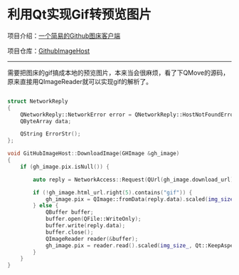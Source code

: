 # 利用Qt实现Gif转预览图片


项目介绍：[一个简易的Github图床客户端](https://blog.csdn.net/a15005784320/article/details/120108907?spm=1001.2014.3001.5501)  

项目仓库：[GithubImageHost](https://github.com/BeyondXinXin/GithubImageHost)   


---


需要把图床的gif搞成本地的预览图片，本来当会很麻烦，看了下QMove的源码，原来直接用QImageReader就可以实现gif的解析了。


```cpp

struct NetworkReply
{
    QNetworkReply::NetworkError error = QNetworkReply::HostNotFoundError;
    QByteArray data;

    QString ErrorStr();
};

void GitHubImageHost::DownloadImage(GHImage &gh_image)
{
    if (gh_image.pix.isNull()) {

        auto reply = NetworkAccess::Request(QUrl(gh_image.download_url));

        if (!gh_image.html_url.right(5).contains("gif")) {
            gh_image.pix = QImage::fromData(reply.data).scaled(img_size_, Qt::KeepAspectRatio, Qt::SmoothTransformation);
        } else {
            QBuffer buffer;
            buffer.open(QFile::WriteOnly);
            buffer.write(reply.data);
            buffer.close();
            QImageReader reader(&buffer);
            gh_image.pix = reader.read().scaled(img_size_, Qt::KeepAspectRatio, Qt::SmoothTransformation);
        }
    }
}


```



